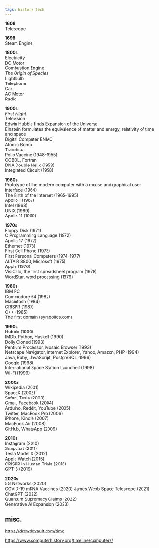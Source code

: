 ```yaml
---
tags: history tech
---
```



**1608**  
Telescope

**1698**  
Steam Engine

**1800s**  
Electricity  
DC Motor  
Combustion Engine  
_The Origin of Species_  
Lightbulb  
Telephone  
Car  
AC Motor  
Radio

**1900s**  
_First Flight_  
Television  
Edwin Hubble finds Expansion of the Universe  
Einstein formulates the equivalence of matter and energy, relativity of time and space  
Digital Computer ENIAC  
Atomic Bomb  
Transistor  
Polio Vaccine (1948-1955)  
COBOL, Fortran  
DNA Double Helix (1953)  
Integrated Circuit (1958)

**1960s**  
Prototype of the modern computer with a mouse and graphical user interface (1964)  
The Birth of the Internet (1965-1995)  
Apollo 1 (1967)  
Intel (1968)  
UNIX (1969)  
Apollo 11 (1969)

**1970s**  
Floppy Disk (1971)  
C Programming Language (1972)  
Apollo 17 (1972)  
Ethernet (1973)  
First Cell Phone (1973)  
First Personal Computers (1974-1977)  
ALTAIR 8800, Microsoft (1975)  
Apple (1976)  
VisiCalc, the first spreadsheet program (1978)  
WordStar, word processing (1979)

**1980s**  
IBM PC  
Commodore 64 (1982)  
Macintosh (1984)  
CRISPR (1987)  
C++ (1985)  
The first domain (symbolics.com)

**1990s**  
Hubble (1990)  
IMDb, Python, Haskell (1990)  
Dolly Cloned (1993)  
Pentium Processor, Mosaic Browser (1993)  
Netscape Navigator, Internet Explorer, Yahoo, Amazon, PHP (1994)  
Java, Ruby, JavaScript, PostgreSQL (1996)  
Google (1998)  
International Space Station Launched (1998)  
Wi-Fi (1999)

**2000s**  
Wikipedia (2001)  
SpaceX (2002)  
Safari, Tesla (2003)  
Gmail, Facebook (2004)  
Arduino, Reddit, YouTube (2005)  
Twitter, MacBook Pro (2006)  
iPhone, Kindle (2007)  
MacBook Air (2008)  
GitHub, WhatsApp (2009)  

**2010s**  
Instagram (2010)  
Snapchat (2011)  
Tesla Model S (2012)  
Apple Watch (2015)  
CRISPR in Human Trials (2016)  
GPT-3 (2019)

**2020s**  
5G Networks (2020)  
COVID-19 mRNA Vaccines (2020) 
James Webb Space Telescope (2021)  
ChatGPT (2022)  
Quantum Supremacy Claims (2022)  
Generative AI Expansion (2023)

## misc. 

<https://drewdevault.com/time>

<https://www.computerhistory.org/timeline/computers/>
